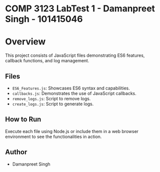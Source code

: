# COMP 3123 LabTest 1 - Damanpreet Singh - 101415046

# Overview
This project consists of JavaScript files demonstrating ES6 features, callback functions, and log management.

## Files
- `ES6_Features.js`: Showcases ES6 syntax and capabilities.
- `callbacks.js`: Demonstrates the use of JavaScript callbacks.
- `remove_logs.js`: Script to remove logs.
- `create_logs.js`: Script to generate logs.

## How to Run
Execute each file using Node.js or include them in a web browser environment to see the functionalities in action.

## Author
- Damanpreet Singh

